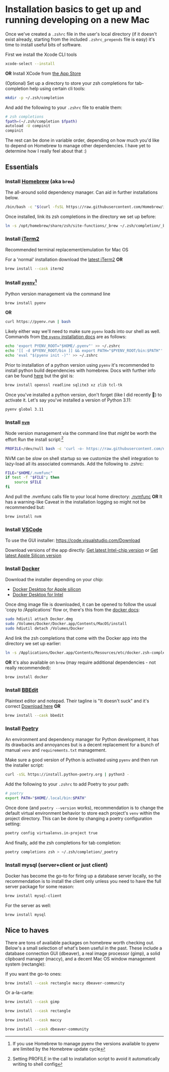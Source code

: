 # Installation basics to get up and running developing on a new Mac

Once we've created a `.zshrc` file in the user's local directory (if it doesn't exist already, starting from the included `.zshrc_prepends` file is easy) it's time to install useful bits of software.

First we install the Xcode CLI tools

```sh
xcode-select --install
```

**OR**
Install XCode from [the App Store](https://apps.apple.com/us/app/xcode/id497799835)

(Optional) Set up a directory to store your zsh completions for tab-completion help using certain cli tools:

```sh
mkdir -p ~/.zsh/completion
```

And add the following to your `.zshrc` file to enable them:

```sh
# zsh completions
fpath=(~/.zsh/completion $fpath)
autoload -U compinit
compinit
```

The rest can be done in variable order, depending on how much you'd like to depend on Homebrew to manage other dependencies. I have yet to determine how I really feel about that :)

## Essentials

### Install [Homebrew](https://brew.sh) (aka `brew`)

The all-around solid dependency manager. Can aid in further installations below.

```sh
/bin/bash -c "$(curl -fsSL https://raw.githubusercontent.com/Homebrew/install/HEAD/install.sh)"
```

Once installed, link its zsh completions in the directory we set up before:

```sh
ln -s /opt/homebrew/share/zsh/site-functions/_brew ~/.zsh/completion/_brew
```

### Install [iTerm2](https://iterm2.com/)

Recommended terminal replacement/emulation for Mac OS

For a 'normal' installation download the [latest iTerm2](https://iterm2.com/downloads/stable/latest)
**OR**

```sh
brew install --cask iterm2
```

### Install [`pyenv`](https://github.com/pyenv/pyenv)[^brew-pyenv-note]

Python version management via the command line

```sh
brew install pyenv
```

**OR**

```sh
curl https://pyenv.run | bash
```

Likely either way we'll need to make sure `pyenv` loads into our shell as well. Commands from [the `pyenv` installation docs](https://github.com/pyenv/pyenv#advanced-configuration) are as follows:

```sh
echo 'export PYENV_ROOT="$HOME/.pyenv"' >> ~/.zshrc
echo '[[ -d $PYENV_ROOT/bin ]] && export PATH="$PYENV_ROOT/bin:$PATH"' >> ~/.zshrc
echo 'eval "$(pyenv init -)"' >> ~/.zshrc
```

Prior to installation of a python version using `pyenv` it's recommended to install python build dependencies with homebrew. Docs with further info can be found [here](https://github.com/pyenv/pyenv/wiki#suggested-build-environment) but the gist is:

```sh
brew install openssl readline sqlite3 xz zlib tcl-tk
```

Once you've installed a python version, don't forget (like I did recently 🤪) to activate it. Let's say you've installed a version of Python 3.11:

```sh
pyenv global 3.11
```

### Install [`nvm`](https://nvm.sh)

Node version management via the command line that _might_ be worth the effort
Run the install script:[^nvm-shell-note]

```sh
PROFILE=/dev/null bash -c 'curl -o- https://raw.githubusercontent.com/nvm-sh/nvm/v0.39.5/install.sh | bash'
```

NVM can be _slow_ on shell startup so we customize the shell integration to lazy-load all its associated commands. Add the following to .zshrc:

```sh
FILE="$HOME/.nvmfunc"
if test -f "$FILE"; then
    source $FILE
fi
```

And pull the .nvmfunc calls file to your local home directory: [.nvmfunc](.nvmfunc)
**OR**
It has a warning-like Caveat in the installation logging so might not be recommended but:

```sh
brew install nvm
```

### Install [VSCode](https://code.visualstudio.com/)

To use the GUI installer:
https://code.visualstudio.com/Download

Download versions of the app directly:
[Get latest Intel-chip version](https://update.code.visualstudio.com/latest/darwin/stable)
or
[Get latest Apple Silicon version](https://update.code.visualstudio.com/latest/darwin-arm64/stable)

### Install [Docker](https://www.docker.com/)

Download the installer depending on your chip:

- [Docker Desktop for Apple silicon](https://desktop.docker.com/mac/main/arm64/Docker.dmg)
- [Docker Desktop for Intel](https://desktop.docker.com/mac/main/amd64/Docker.dmg)

Once dmg image file is downloaded, it can be opened to follow the usual 'copy to /Applications' flow or, there's this from the [docker docs](https://docs.docker.com/desktop/install/mac-install/#install-and-run-docker-desktop-on-mac):

```sh
sudo hdiutil attach Docker.dmg
sudo /Volumes/Docker/Docker.app/Contents/MacOS/install
sudo hdiutil detach /Volumes/Docker
```

And link the zsh completions that come with the Docker app into the directory we set up earlier:

```sh
ln -s /Applications/Docker.app/Contents/Resources/etc/docker.zsh-completion ~/.zsh/completion/_docker
```

**OR**
it's also available on `brew` (may require additional dependencies - not really recommended):

```sh
brew install docker
```

### Install [BBEdit](https://www.barebones.com/products/bbedit/)

Plaintext editor and notepad. Their tagline is "It doesn't suck" and it's correct
[Download here](https://www.barebones.com/products/bbedit/download.html)
**OR**

```sh
brew install --cask bbedit
```

### Install [Poetry](https://python-poetry.org/)

An environment and dependency manager for Python development, it has its drawbacks and annoyances but is a decent replacement for a bunch of manual `venv` and `requirements.txt` management.

Make sure a good version of Python is activated using `pyenv` and then run the installer script:

```sh
curl -sSL https://install.python-poetry.org | python3 -
```

Add the following to your `.zshrc` to add Poetry to your path:

```sh
# poetry
export PATH="$HOME/.local/bin:$PATH"
```

Once done (and `poetry --version` works), recommendation is to change the default virtual environment behavior to store each project's `venv` within the project directory. This can be done by changing a poetry configuration setting:

```sh
poetry config virtualenvs.in-project true
```

And finally, add the zsh completions for tab completion:

```sh
poetry completions zsh > ~/.zsh/completion/_poetry
```

### Install mysql (server+client or just client)

Docker has become the go-to for firing up a database server locally, so the recommendation is to install the client only unless you need to have the full server package for some reason:

```sh
brew install mysql-client
```

For the server as well:

```sh
brew install mysql
```

## Nice to haves

There are tons of available packages on homebrew worth checking out. Below's a small selection of what's been useful in the past. These include a database connection GUI (dbeaver), a real image processor (gimp), a solid clipboard manager (maccy), and a decent Mac OS window management system (rectangle):

If you want the go-to ones:

```sh
brew install --cask rectangle maccy dbeaver-community
```

Or a-la-carte:

```sh
brew install --cask gimp
```

```sh
brew install --cask rectangle
```

```sh
brew install --cask maccy
```

```sh
brew install --cask dbeaver-community
```

[^brew-pyenv-note]: If you use Homebrew to manage pyenv the versions available to pyenv are limited by the Homebrew update cycle
[^nvm-shell-note]: Setting PROFILE in the call to installation script to avoid it automatically writing to shell config
